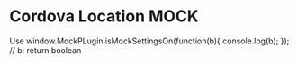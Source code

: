 Cordova Location MOCK 
======

Use window.MockPLugin.isMockSettingsOn(function(b){
	console.log(b);
}); // b: return boolean
